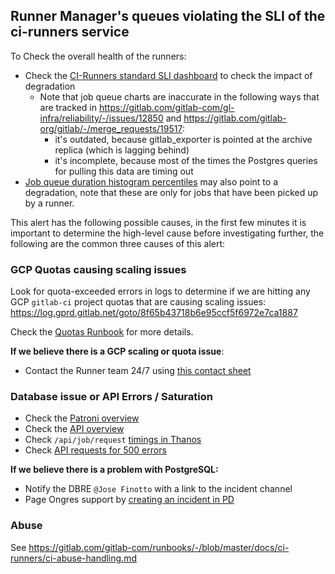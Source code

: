 ## Runner Manager's queues violating the SLI of the ci-runners service

To Check the overall health of the runners:

- Check the [CI-Runners standard SLI dashboard](https://dashboards.gitlab.net/d/ci-runners-main/ci-runners-overview?orgId=1&from=now-6h%2Fm&to=now%2Fm&var-PROMETHEUS_DS=Global&var-environment=gprd&var-stage=main) to check the impact of degradation
  - Note that job queue charts are inaccurate in the following ways that are tracked in <https://gitlab.com/gitlab-com/gl-infra/reliability/-/issues/12850> and <https://gitlab.com/gitlab-org/gitlab/-/merge_requests/19517>:
    - it's outdated, because gitlab_exporter is pointed at the archive replica (which is lagging behind)
    - it's incomplete, because most of the times the Postgres queries for pulling this data are timing out
- [Job queue duration histogram percentiles](https://dashboards.gitlab.net/d/000000159/ci?viewPanel=89&orgId=1&from=now-6h&to=now) may also point to a degradation, note that these are only for jobs that have been picked up by a runner.

This alert has the following possible causes, in the first few minutes it is important to determine the high-level cause before investigating further, the following are the common three causes of this alert:

### GCP Quotas causing scaling issues

Look for quota-exceeded errors in logs to determine if we are hitting any GCP `gitlab-ci` project quotas that are causing scaling issues: <https://log.gprd.gitlab.net/goto/8f65b43718b6e95ccf5f6972e7ca1887>

Check the [Quotas Runbook](./providers/gcp/quotas.md) for more details.

**If we believe there is a GCP scaling or quota issue**:

- Contact the Runner team 24/7 using [this contact sheet](https://docs.google.com/spreadsheets/d/1JPgmmYgJxom-__vgDnvX0yyQaDPwX-XNmPsGT-S-Dvw/edit#gid=0)

### Database issue or API Errors / Saturation

- Check the [Patroni overview](https://dashboards.gitlab.net/d/patroni-main/patroni-overview?orgId=1)
- Check the [API overview](https://dashboards.gitlab.net/d/api-main/api-overview?orgId=1&from=now-1h&to=now&var-PROMETHEUS_DS=Global&var-environment=gprd)
- Check `/api/job/request` [timings in Thanos](https://thanos.gitlab.net/graph?g0.range_input=1d&g0.step_input=60&g0.max_source_resolution=0s&g0.expr=sum(avg_over_time(controller_action%3Agitlab_sql_duration_seconds_sum%3Arate1m%7Benv%3D%22gprd%22%2Ctype%3D%22api%22%2Caction%3D%22POST%20%2Fapi%2Fjobs%2Frequest%22%2Ccontroller%3D%22Grape%22%7D%5B1m%5D))%20%2F%0Asum(avg_over_time(controller_action%3Agitlab_sql_duration_seconds_count%3Arate1m%7Benv%3D%22gprd%22%2Ctype%3D%22api%22%2Caction%3D%22POST%20%2Fapi%2Fjobs%2Frequest%22%2Ccontroller%3D%22Grape%22%7D%5B1m%5D))%20*%201000&g0.tab=0&g1.range_input=1d&g1.step_input=60&g1.max_source_resolution=0s&g1.expr=histogram_quantile(0.99%2C%20sum%20by%20(le)%20(avg_over_time(controller_action%3Agitlab_sql_duration_seconds_bucket%3Arate1m%7Benv%3D%22gprd%22%2Ctype%3D%22api%22%2Caction%3D%22POST%20%2Fapi%2Fjobs%2Frequest%22%2Ccontroller%3D%22Grape%22%7D%5B1m%5D)))&g1.tab=0)
- Check [API requests for 500 errors](https://dashboards.gitlab.net/d/000000159/ci?viewPanel=91&orgId=1&var-shard=All&var-runner_type=All&var-runner_managers=All&var-gitlab_env=gprd&var-gl_monitor_fqdn=All&var-has_minutes=yes&var-runner_job_failure_reason=All&var-jobs_running_for_project=0&var-runner_request_endpoint_status=All)

**If we believe there is a problem with PostgreSQL:**

- Notify the DBRE `@Jose Finotto` with a link to the incident channel
- Page Ongres support by [creating an incident in PD](https://gitlab.pagerduty.com/service-directory/PP6HCS3?)

### Abuse

See <https://gitlab.com/gitlab-com/runbooks/-/blob/master/docs/ci-runners/ci-abuse-handling.md>
